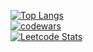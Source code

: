 [![Top Langs](https://github-readme-stats.vercel.app/api/top-langs/?username=drobovik04&layout=compact)](https://github.com/anuraghazra/github-readme-stats)<br>
[![codewars](https://www.codewars.com/users/misle92/badges/small)](https://www.codewars.com/users/misle92)<br>
[![Leetcode Stats](https://leetcard.jacoblin.cool/misle92)](https://leetcode.com/misle92)

<!--
**Drobovik04/Drobovik04** is a ✨ _special_ ✨ repository because its `README.md` (this file) appears on your GitHub profile.

Here are some ideas to get you started:

- 🔭 I’m currently working on ...
- 🌱 I’m currently learning ...
- 👯 I’m looking to collaborate on ...
- 🤔 I’m looking for help with ...
- 💬 Ask me about ...
- 📫 How to reach me: ...
- 😄 Pronouns: ...
- ⚡ Fun fact: ...
-->
